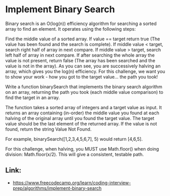 # Implement Binary Search #

Binary search is an O(log(n)) efficiency algorithm for searching a sorted array to find an element. It operates using the following steps:

Find the middle value of a sorted array. If value == target return true (The value has been found and the search is complete).
If middle value < target, search right half of array in next compare.
If middle value > target, search left half of array in next compare.
If after searching the whole array the value is not present, return false (The array has been searched and the value is not in the array).
As you can see, you are successively halving an array, which gives you the log(n) efficiency. For this challenge, we want you to show your work - how you got to the target value... the path you took!

Write a function binarySearch that implements the binary search algorithm on an array, returning the path you took (each middle value comparison) to find the target in an array.

The function takes a sorted array of integers and a target value as input. It returns an array containing (in-order) the middle value you found at each halving of the original array until you found the target value. The target value should be the last element of the returned array. If the value is not found, return the string Value Not Found.

For example, binarySearch([1,2,3,4,5,6,7], 5) would return [4,6,5].

For this challenge, when halving, you MUST use Math.floor() when doing division: Math.floor(x/2). This will give a consistent, testable path.

## Link: ##
  - https://www.freecodecamp.org/learn/coding-interview-prep/algorithms/implement-binary-search
